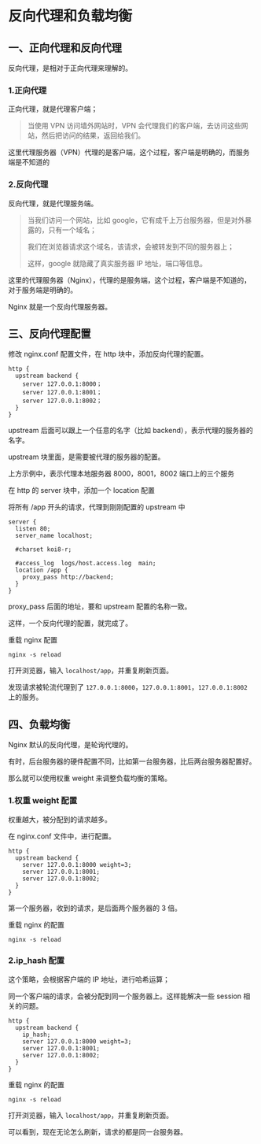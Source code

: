 # 反向代理和负载均衡

## 一、正向代理和反向代理

反向代理，是相对于正向代理来理解的。

### 1.正向代理

正向代理，就是代理客户端；

> 当使用 VPN 访问墙外网站时，VPN 会代理我们的客户端，去访问这些网站，然后把访问的结果，返回给我们。

这里代理服务器（VPN）代理的是客户端，这个过程，客户端是明确的，而服务端是不知道的

### 2.反向代理

反向代理，就是代理服务端。

> 当我们访问一个网站，比如 google，它有成千上万台服务器，但是对外暴露的，只有一个域名；
>
> 我们在浏览器请求这个域名，该请求，会被转发到不同的服务器上；
>
> 这样，google 就隐藏了真实服务器 IP 地址，端口等信息。

这里的代理服务器（Nginx），代理的是服务端，这个过程，客户端是不知道的，对于服务端是明确的。

Nginx 就是一个反向代理服务器。

## 三、反向代理配置

修改 nginx.conf 配置文件，在 http 块中，添加反向代理的配置。

```nginx
http {
  upstream backend {
    server 127.0.0.1:8000；
    server 127.0.0.1:8001；
    server 127.0.0.1:8002；
  }
}
```

upstream 后面可以跟上一个任意的名字（比如 backend），表示代理的服务器的名字。

upstream 块里面，是需要被代理的服务器的配置。

上方示例中，表示代理本地服务器 8000，8001，8002 端口上的三个服务

在 http 的 server 块中，添加一个 location 配置

将所有 /app 开头的请求，代理到刚刚配置的 upstream 中

```nginx
server {
  listen 80;
  server_name localhost;

  #charset koi8-r;

  #access_log  logs/host.access.log  main;
  location /app {
    proxy_pass http://backend;
  }
}
```

proxy_pass 后面的地址，要和 upstream 配置的名称一致。

这样，一个反向代理的配置，就完成了。

重载 nginx 配置

```shell
nginx -s reload
```

打开浏览器，输入 `localhost/app`，并重复刷新页面。

发现请求被轮流代理到了 `127.0.0.1:8000`，`127.0.0.1:8001`，`127.0.0.1:8002` 上的服务。

## 四、负载均衡

Nginx 默认的反向代理，是轮询代理的。

有时，后台服务器的硬件配置不同，比如第一台服务器，比后两台服务器配置好。

那么就可以使用权重 weight 来调整负载均衡的策略。

### 1.权重 weight 配置

权重越大，被分配到的请求越多。

在 nginx.conf 文件中，进行配置。

```nginx
http {
  upstream backend {
    server 127.0.0.1:8000 weight=3;
    server 127.0.0.1:8001;
    server 127.0.0.1:8002;
  }
}
```

第一个服务器，收到的请求，是后面两个服务器的 3 倍。

重载 nginx 的配置

```shell
nginx -s reload
```

### 2.ip_hash 配置

这个策略，会根据客户端的 IP 地址，进行哈希运算；

同一个客户端的请求，会被分配到同一个服务器上。这样能解决一些 session 相关的问题。

```nginx
http {
  upstream backend {
    ip_hash;
    server 127.0.0.1:8000 weight=3;
    server 127.0.0.1:8001;
    server 127.0.0.1:8002;
  }
}
```

重载 nginx 的配置

```shell
nginx -s reload
```

打开浏览器，输入 `localhost/app`，并重复刷新页面。

可以看到，现在无论怎么刷新，请求的都是同一台服务器。

